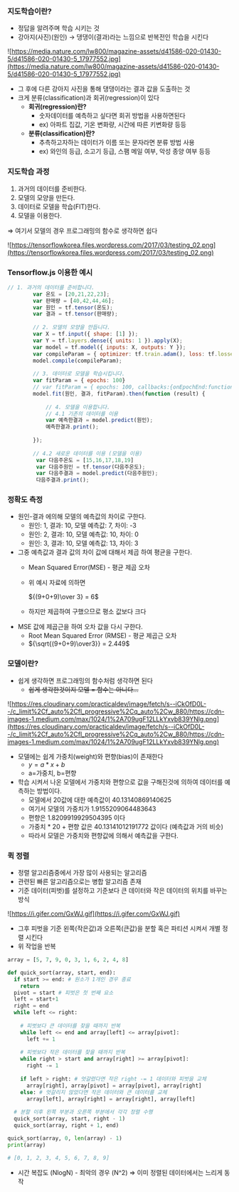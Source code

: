 ### 지도학습이란?

- 정답을 알려주며 학습 시키는 것
- 강아지(사진)(원인) → 댕댕이(결과)라는 느낌으로 반복전인 학습을 시킨다

![https://media.nature.com/lw800/magazine-assets/d41586-020-01430-5/d41586-020-01430-5_17977552.jpg](https://media.nature.com/lw800/magazine-assets/d41586-020-01430-5/d41586-020-01430-5_17977552.jpg)

- 그 후에 다른 강아지 사진을 통해 댕댕이라는 결과 값을 도출하는 것
- 크게 분류(classification)과 회귀(regression)이 있다
    - **회귀(regression)란?**
        - 숫자데이터를 예측하고 싶다면 회귀 방법을 사용하면된다
        - ex) 아파트 집값, 기온 변화량, 시간에 따른 키변화량 등등
    - **분류(classification)란?**
        - 추측하고자하는 데이터가 이름 또는 문자라면 분류 방법 사용
        - ex) 와인의 등급, 소고기 등급, 스팸 메일 여부, 악성 종양 여부 등등

### 지도학습 과정

1. 과거의 데이터를 준비한다.
2. 모델의 모양을 만든다.
3. 데이터로 모델을 학습(FIT)한다.
4. 모델을 이용한다. 

⇒ 여기서 모델의 경우 프로그래밍의 함수로 생각하면 쉽다 

![https://tensorflowkorea.files.wordpress.com/2017/03/testing_02.png](https://tensorflowkorea.files.wordpress.com/2017/03/testing_02.png)

### Tensorflow.js 이용한 예시

```jsx
// 1. 과거의 데이터를 준비합니다. 
        var 온도 = [20,21,22,23];
        var 판매량 = [40,42,44,46];
        var 원인 = tf.tensor(온도);
        var 결과 = tf.tensor(판매량);
 
        // 2. 모델의 모양을 만듭니다. 
        var X = tf.input({ shape: [1] });
        var Y = tf.layers.dense({ units: 1 }).apply(X);
        var model = tf.model({ inputs: X, outputs: Y });
        var compileParam = { optimizer: tf.train.adam(), loss: tf.losses.meanSquaredError }
        model.compile(compileParam);
 
        // 3. 데이터로 모델을 학습시킵니다. 
        var fitParam = { epochs: 100} 
        // var fitParam = { epochs: 100, callbacks:{onEpochEnd:function(epoch, logs){console.log('epoch', epoch, logs);}}} // loss 추가 예제
        model.fit(원인, 결과, fitParam).then(function (result) {
             
            // 4. 모델을 이용합니다. 
            // 4.1 기존의 데이터를 이용
            var 예측한결과 = model.predict(원인);
            예측한결과.print();
 
        });  
 
        // 4.2 새로운 데이터를 이용 (모델을 이용)
         var 다음주온도 = [15,16,17,18,19]
         var 다음주원인 = tf.tensor(다음주온도);
         var 다음주결과 = model.predict(다음주원인);
         다음주결과.print();
```

### 정확도 측정

- 원인-결과 에의해 모델의 예측값의 차이로 구한다.
    - 원인: 1, 결과: 10, 모델 예측값: 7, 차이: -3
    - 원인: 2, 결과: 10, 모델 예측값: 10, 차이: 0
    - 원인: 3, 결과: 10, 모델 예측값: 13, 차이: 3
- 그중 예측값과 결과 값의 차이 값에 대해서 제곱 하여 평균을 구한다.
    - Mean Squared Error(MSE) - 평균 제곱 오차
    - 위 예시 자료에 의하면

        ${(9+0+9)\over 3} = 6$  

    - 하지만 제곱하여 구했으므로 평소 값보다 크다
- MSE 값에 제곱근을 하여 오차 값을 다시 구한다.
    - Root Mean Squared Error (RMSE) - 평균 제곱근 오차
    - ${\sqrt{(9+0+9)\over3}} = 2.449$

### 모델이란?

- 쉽게 생각하면 프로그래밍의 함수처럼 생각하면 된다
    - ~~쉽게 생각한것이지 모델 = 함수는 아니다...~~

![https://res.cloudinary.com/practicaldev/image/fetch/s--iCkOfD0L--/c_limit%2Cf_auto%2Cfl_progressive%2Cq_auto%2Cw_880/https://cdn-images-1.medium.com/max/1024/1%2A709ugF12LLkYxvb839YNlg.png](https://res.cloudinary.com/practicaldev/image/fetch/s--iCkOfD0L--/c_limit%2Cf_auto%2Cfl_progressive%2Cq_auto%2Cw_880/https://cdn-images-1.medium.com/max/1024/1%2A709ugF12LLkYxvb839YNlg.png)

- 모델에는 쉽게 가중치(weight)와 편향(bias)이 존재한다
    - $y=a*x + b$
    - a=가중치, b=편향
- 학습 시켜서 나온 모델에서 가중치와 편향으로 값을 구해진것에 의하여 데이터를 예측하는 방법이다.
    - 모델에서 20값에 대한 예측값이 40.13140869140625
    - 여기서 모델의 가중치가 1.9155209064483643
    - 편향은 1.8209919929504395 이다
    - 가중치 * 20 + 편향 값은 40.13141012191772 값이다 (예측값과 거의 비슷)
    - 따라서 모델은 가중치와 편향값에 의해서 예측값을 구한다.

### 퀵 정렬 
  - 정렬 알고리즘중에서 가장 많이 사용되는 알고리즘
  - 관련된 빠른 알고리즘으로는 병합 알고리즘 존재
  - 기준 데이터(피벗)를 설정하고 기준보다 큰 데이터와 작은 데이터의 위치를 바꾸는 방식

  ![https://i.gifer.com/GxWJ.gif](https://i.gifer.com/GxWJ.gif)

  - 그후 피벗을 기준 왼쪽(작은값)과 오른쪽(큰값)을 분할 혹은 파티션 시켜서 개별 정렬 시킨다
  - 위 작업을 반복

  ```python
  array = [5, 7, 9, 0, 3, 1, 6, 2, 4, 8]

  def quick_sort(array, start, end):
    if start >= end: # 원소가 1개인 경우 종료
      return 
    pivot = start # 피벗은 첫 번째 요소
    left = start+1
    right = end
    while left <= right:
    
      # 피벗보다 큰 데이터를 찾을 때까지 반복
      while left <= end and array[left] <= array[pivot]:
        left += 1
    
      # 피벗보다 작은 데이터를 찾을 때까지 반복
      while right > start and array[right] >= array[pivot]:
        right -= 1
      
      if left > right: # 엇갈렸다면 작은 right -= 1 데이터와 피벗을 교체
        array[right], array[pivot] = array[pivot], array[right]
      else: # 엇갈리지 않았다면 작은 데이터와 큰 데이터를 교체
        array[left], array[right] = array[right], array[left]
    
    # 분할 이후 왼쪽 부분과 오른쪽 부분에서 각각 정렬 수행 
    quick_sort(array, start, right - 1)
    quick_sort(array, right + 1, end)

  quick_sort(array, 0, len(array) - 1)
  print(array)

  # [0, 1, 2, 3, 4, 5, 6, 7, 8, 9]
  ```

  - 시간 복잡도 (NlogN) - 최악의 경우 (N^2) ⇒ 이미 정렬된 데이터에서는 느리게 동작